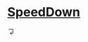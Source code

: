 # [SpeedDown](https://space.bilibili.com/370283072/channel/seriesdetail?sid=212000)

[![Alt text](../../assets/return.png)](../../README.md)
